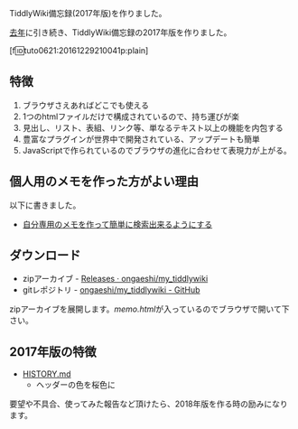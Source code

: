 TiddlyWiki備忘録(2017年版)を作りました。
<!-- 10328749687202036022 -->
[去年](https://twitter.com/ongaeshi/status/683837429141213184)に引き続き、TiddlyWiki備忘録の2017年版を作りました。

[f:id:tuto0621:20161229210041p:plain]

## 特徴
1. ブラウザさえあればどこでも使える
1. 1つのhtmlファイルだけで構成されているので、持ち運びが楽
1. 見出し、リスト、表組、リンク等、単なるテキスト以上の機能を内包する
1. 豊富なプラグインが世界中で開発されている、アップデートも簡単
1. JavaScriptで作られているのでブラウザの進化に合わせて表現力が上がる。

## 個人用のメモを作った方がよい理由
以下に書きました。

- [自分専用のメモを作って簡単に検索出来るようにする](http://ongaeshi.hatenablog.com/entry/20120130/1327934216)

## ダウンロード
- zipアーカイブ - [Releases · ongaeshi/my_tiddlywiki](https://github.com/ongaeshi/my_tiddlywiki/releases)
- gitレポジトリ - [ongaeshi/my_tiddlywiki - GitHub](https://github.com/ongaeshi/my_tiddlywiki)

zipアーカイブを展開します。<i>memo.html</i>が入っているのでブラウザで開いて下さい。

## 2017年版の特徴
- [HISTORY.md](https://github.com/ongaeshi/my_tiddlywiki/blob/master/HISTORY.md)
  - ヘッダーの色を桜色に

要望や不具合、使ってみた報告など頂けたら、2018年版を作る時の励みになります。

